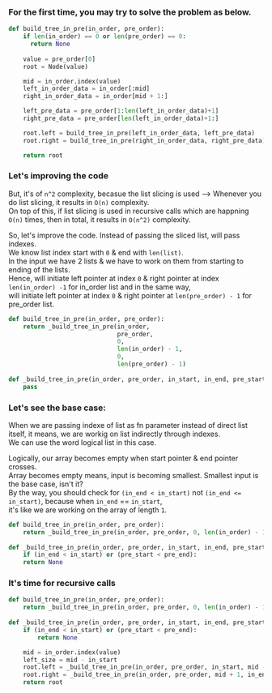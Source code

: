 ### For the first time, you may try to solve the problem as below.
```python
def build_tree_in_pre(in_order, pre_order):
    if len(in_order) == 0 or len(pre_order) == 0:
      return None
    
    value = pre_order[0]
    root = Node(value)

    mid = in_order.index(value)
    left_in_order_data = in_order[:mid]
    right_in_order_data = in_order[mid + 1:]

    left_pre_data = pre_order[1:len(left_in_order_data)+1]
    right_pre_data = pre_order[len(left_in_order_data)+1:]

    root.left = build_tree_in_pre(left_in_order_data, left_pre_data)
    root.right = build_tree_in_pre(right_in_order_data, right_pre_data)

    return root
```
### Let's improving the code
But, it's of `n^2` complexity, becasue the list slicing is used --> Whenever you do list slicing, it results in `O(n)` complexity.</br>
On top of this, if list slicing is used in recursive calls which are happning `O(n)` times, then in total, it results in `O(n^2)` complexity.

So, let's improve the code. Instead of passing the sliced list, will pass indexes.</br>
We know list index start with `0` & end with `len(list)`.</br> 
In the input we have 2 lists & we have to work on them from starting to ending of the lists.</br>
Hence, will initiate left pointer at index `0` & right pointer at index `len(in_order) -1` for in_order list
and in the same way, </br> 
will initiate left pointer at index `0` & right pointer at `len(pre_order) - 1` for pre_order list.
```python
def build_tree_in_pre(in_order, pre_order):
    return _build_tree_in_pre(in_order,
                              pre_order,
                              0,
                              len(in_order) - 1,
                              0,
                              len(pre_order) - 1)
  
def _build_tree_in_pre(in_order, pre_order, in_start, in_end, pre_start, pre_end):
    pass
```

### Let's see the base case:
When we are passing indexe of list as fn parameter instead of direct list itself, it means, 
we are workig on list indirectly through indexes.</br> 
We can use the word logical list in this case.

Logically, our array becomes empty when start pointer & end pointer crosses.</br>
Array becomes empty means, input is becoming smallest. Smallest input is the base case, isn't it?</br>
By the way, you should check for  `(in_end < in_start)` not `(in_end <= in_start)`, because when `in_end` == `in_start`,</br>
it's like we are working on the array of length `1`.
```python
def build_tree_in_pre(in_order, pre_order):
    return _build_tree_in_pre(in_order, pre_order, 0, len(in_order) - 1, 0, len(pre_order) - 1)
  
def _build_tree_in_pre(in_order, pre_order, in_start, in_end, pre_start, pre_end):
    if (in_end < in_start) or (pre_start < pre_end):
    return None
```
### It's time for recursive calls
```python
def build_tree_in_pre(in_order, pre_order):
    return _build_tree_in_pre(in_order, pre_order, 0, len(in_order) - 1, 0, len(pre_order) - 1)
  
def _build_tree_in_pre(in_order, pre_order, in_start, in_end, pre_start, pre_end):
    if (in_end < in_start) or (pre_start < pre_end):
        return None

    mid = in_order.index(value)
    left_size = mid - in_start
    root.left = _build_tree_in_pre(in_order, pre_order, in_start, mid - 1, pre_start + 1, pre_start + left_size)
    root.right = _build_tree_in_pre(in_order, pre_order, mid + 1, in_end, pre_start + left_size + 1, pre_end)
    return root
```
